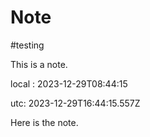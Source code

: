 # Note
#testing

This is a note.

local : 2023-12-29T08:44:15

utc: 2023-12-29T16:44:15.557Z

Here is the note.
